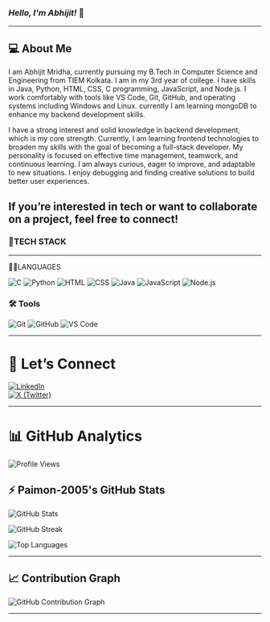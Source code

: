 ### ***Hello, I'm Abhijit!*** 👋 <!-- bold + italic -->
---
💻 About Me
 ---
I am Abhijit Mridha, currently pursuing my B.Tech in Computer Science and Engineering from TIEM Kolkata. I am in my 3rd year of college. I have skills in Java, Python, HTML, CSS, C programming, JavaScript, and Node.js. I work comfortably with tools like VS Code, Git, GitHub, and operating systems including Windows and Linux. currently I am learning mongoDB to enhance my backend development skills.


I have a strong interest and solid knowledge in backend development, which is my core strength. Currently, I am learning frontend technologies to broaden my skills with the goal of becoming a full-stack developer. My personality is focused on effective time management, teamwork, and continuous learning. I am always curious, eager to improve, and adaptable to new situations. I enjoy debugging and finding creative solutions to build better user experiences.

If you’re interested in tech or want to collaborate on a project, feel free to connect!
 ---
### 🚀TECH STACK  
 ---
 👨‍💻LANGUAGES 
 
![C](https://img.shields.io/badge/C-00599C?style=for-the-badge&logo=c&logoColor=white)
![Python](https://img.shields.io/badge/Python-3776AB?style=for-the-badge&logo=python&logoColor=white)
![HTML](https://img.shields.io/badge/HTML-E34F26?style=for-the-badge&logo=html5&logoColor=white)
![CSS](https://img.shields.io/badge/CSS-1572B6?style=for-the-badge&logo=css3&logoColor=white)
![Java](https://img.shields.io/badge/Java-007396?style=for-the-badge&logo=java&logoColor=white)
![JavaScript](https://img.shields.io/badge/JavaScript-F7DF1E?style=for-the-badge&logo=javascript&logoColor=black)
![Node.js](https://img.shields.io/badge/Node.js-339933?style=for-the-badge&logo=node.js&logoColor=white)




### 🛠️ Tools  
![Git](https://img.shields.io/badge/Git-F05032?style=for-the-badge&logo=git&logoColor=white)
![GitHub](https://img.shields.io/badge/GitHub-181717?style=for-the-badge&logo=github&logoColor=white)
![VS Code](https://img.shields.io/badge/VS%20Code-0078d7?style=for-the-badge&logo=visual-studio-code&logoColor=white)

---



# 🔗 Let’s Connect  

[![LinkedIn](https://img.shields.io/badge/LinkedIn-0077B5?style=for-the-badge&logo=linkedin&logoColor=white)](https://www.linkedin.com/in/abhijit-mridha-11699a293/)  
[![X (Twitter)](https://img.shields.io/badge/X-000000?style=for-the-badge&logo=x&logoColor=white)](https://x.com/AbhijitMridha11)  


 ---
# 📊 GitHub Analytics

![Profile Views](https://komarev.com/ghpvc/?username=paimon-2005&color=8e44ad)

## ⚡ Paimon-2005's GitHub Stats

![GitHub Stats](https://github-readme-stats.vercel.app/api?username=paimon-2005&show_icons=true&theme=radical)

![GitHub Streak](https://streak-stats.demolab.com?user=paimon-2005&theme=radical)

![Top Languages](https://github-readme-stats.vercel.app/api/top-langs/?username=paimon-2005&layout=compact&theme=radical)

---

## 📈 Contribution Graph

![GitHub Contribution Graph](https://github-readme-activity-graph.vercel.app/graph?username=paimon-2005&theme=react-dark&hide_border=true)

---

  
